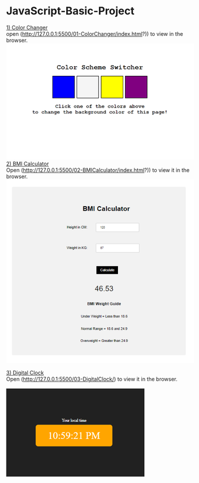 # JavaScript-Basic-Project
<ins>1) Color Changer</ins> <br/>
open (http://127.0.0.1:5500/01-ColorChanger/index.html?)) to view in the browser.
![Project Preview](/image/colorchanger.png)
<ins>2) BMI Calculator</ins> <br/>
Open (http://127.0.0.1:5500/02-BMICalculator/index.html?)) to view it in the browser. <br>
![Project Preview](/image/bmicalculator.png)

<ins>3) Digital Clock</ins> <br/>
Open (http://127.0.0.1:5500/03-DigitalClock/) to view it in the browser. <br/><br/>
![Project Preview](/image/localtime.png)
